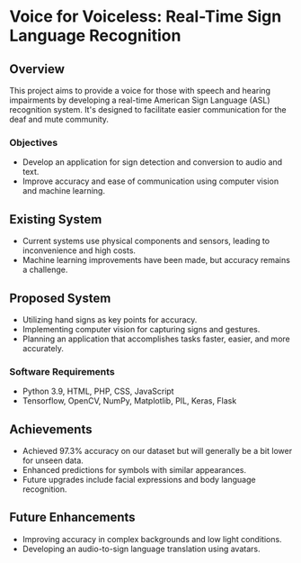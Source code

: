 # Voice for Voiceless: Real-Time Sign Language Recognition

## Overview
This project aims to provide a voice for those with speech and hearing impairments by developing a real-time American Sign Language (ASL) recognition system. It's designed to facilitate easier communication for the deaf and mute community.

### Objectives
- Develop an application for sign detection and conversion to audio and text.
- Improve accuracy and ease of communication using computer vision and machine learning.

## Existing System
- Current systems use physical components and sensors, leading to inconvenience and high costs.
- Machine learning improvements have been made, but accuracy remains a challenge.

## Proposed System
- Utilizing hand signs as key points for accuracy.
- Implementing computer vision for capturing signs and gestures.
- Planning an application that accomplishes tasks faster, easier, and more accurately.

### Software Requirements
- Python 3.9, HTML, PHP, CSS, JavaScript
- Tensorflow, OpenCV, NumPy, Matplotlib, PIL, Keras, Flask

## Achievements
- Achieved 97.3% accuracy on our dataset but will generally be a bit lower for unseen data.
- Enhanced predictions for symbols with similar appearances.
- Future upgrades include facial expressions and body language recognition.

## Future Enhancements
- Improving accuracy in complex backgrounds and low light conditions.
- Developing an audio-to-sign language translation using avatars.
